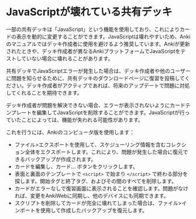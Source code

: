 # JavaScriptが壊れている共有デッキ

一部の共有デッキは「JavaScript」という機能を使用しており、これによりカードの表示を動的に変更することができます。JavaScriptは壊れやすいため、Ankiのマニュアルではデッキ作成者に使用を避けるよう推奨しています。Ankiが更新されたときや、デッキ作成者が異なるAnkiプラットフォームでJavaScriptをテストしていない場合に壊れることがあります。

共有デッキでJavaScriptエラーが発生した場合は、デッキ作成者や他のユーザーに問題を知らせるために、共有デッキのダウンロードページに復習を投稿してください。デッキ作成者がアクティブであれば、将来のアップデートで問題に対処してくれることを期待できます。

デッキ作成者が問題を解決できない場合、エラーが表示されないようにカードテンプレートを編集してJavaScriptを削除することができます。JavaScriptが行っていたことによっては、機能が失われる可能性があります。

これを行うには、Ankiのコンピュータ版を使用します：

- ファイル>エクスポートを使用して、スケジューリング情報を含むコレクション全体をエクスポートします。これにより、問題が発生した場合に復元できるバックアップが作成されます。
- カードを編集し、カード... ボタンをクリックします。
- 表面と裏面のテンプレートで ```<script>``` で始まり ```</script>``` で終わる部分を探します。開始タグと終了タグ、およびその間のすべてを削除します。
- カードがエラーなしで復習画面に表示されることを確認します。問題がなければ、変更をAnkiWebに同期し、他のデバイスにも同期できます。
- スクリプトを削除してカードが完全に壊れてしまった場合は、ファイル>インポートを使用して作成したバックアップを復元します。